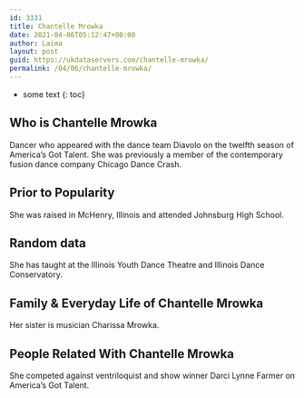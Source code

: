 ```yaml
---
id: 3331
title: Chantelle Mrowka
date: 2021-04-06T05:12:47+00:00
author: Laima
layout: post
guid: https://ukdataservers.com/chantelle-mrowka/
permalink: /04/06/chantelle-mrowka/
---
```


* some text
{: toc}


## Who is Chantelle Mrowka
                  
                  
                  
Dancer who appeared with the dance team Diavolo on the twelfth season of America&#8217;s Got Talent. She was previously a member of the contemporary fusion dance company Chicago Dance Crash.
                  
              
            
              
            
                
                
                
## Prior to Popularity
                  
                  
                  
She was raised in McHenry, Illinois and attended Johnsburg High School.
                  
              
            
              
            
                
                
                
## Random data
                  
                  
                  
She has taught at the Illinois Youth Dance Theatre and Illinois Dance Conservatory. 
                  
              
            
              
            
                
                
                
## Family & Everyday Life of Chantelle Mrowka
                  
                  
                  
Her sister is musician Charissa Mrowka. 
                  
              
            
              
            
                
                
                
## People Related With Chantelle Mrowka
                  
                  
                  
She competed against ventriloquist and show winner Darci Lynne Farmer on America&#8217;s Got Talent.
                  
              
            
              
            
                
              
            
              
              
            
            
              
            
          
          
          